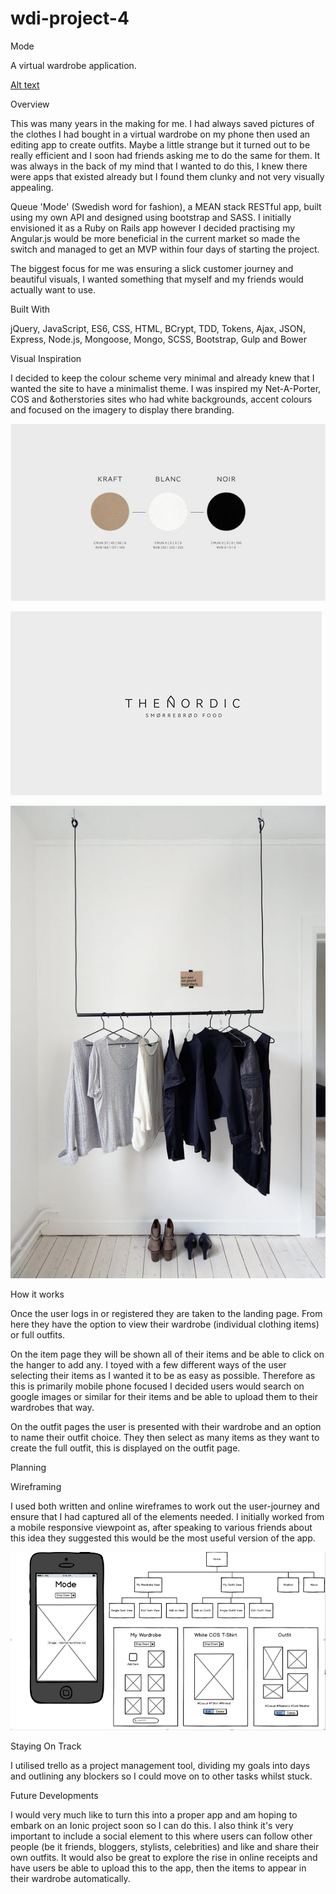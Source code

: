 # wdi-project-4

Mode

A virtual wardrobe application.

[Alt text](/src/site.jpg?raw=true)

Overview

This was many years in the making for me. I had always saved pictures of the clothes I had bought in a virtual wardrobe on my phone then used an editing app to create outfits. Maybe a little strange but it turned out to be really efficient and I soon had friends asking me to do the same for them. It was always in the back of my mind that I wanted to do this, I knew there were apps that existed already but I found them clunky and not very visually appealing.

Queue 'Mode' (Swedish word for fashion), a MEAN stack RESTful app, built using my own API and designed using bootstrap and SASS. I initially envisioned it as a Ruby on Rails app however I decided practising my Angular.js would be more beneficial in the current market so made the switch and managed to get an MVP within four days of starting the project.

The biggest focus for me was ensuring a slick customer journey and beautiful visuals, I wanted something that myself and my friends would actually want to use.

Built With

jQuery, JavaScript, ES6, CSS, HTML, BCrypt, TDD, Tokens, Ajax, JSON, Express, Node.js, Mongoose, Mongo, SCSS, Bootstrap, Gulp and Bower

Visual Inspiration

I decided to keep the colour scheme very minimal and already knew that I wanted the site to have a minimalist theme. I was inspired my Net-A-Porter, COS and &otherstories sites who had white backgrounds, accent colours and focused on the imagery to display there branding.

![Alt text](/src/colours.jpg?raw=true)

![Alt text](/src/font.png?raw=true)

![Alt text](/src/rail.jpg?raw=true)

How it works

Once the user logs in or registered they are taken to the landing page. From here they have the option to view their wardrobe (individual clothing items) or full outfits.

On the item page they will be shown all of their items and be able to click on the hanger to add any. I toyed with a few different ways of the user selecting their items as I wanted it to be as easy as possible. Therefore as this is primarily mobile phone focused I decided users would search on google images or similar for their items and be able to upload them to their wardrobes that way.

On the outfit pages the user is presented with their wardrobe and an option to name their outfit choice. They then select as many items as they want to create the full outfit, this is displayed on the outfit page.


Planning

Wireframing

I used both written and online wireframes to work out the user-journey and ensure that I had captured all of the elements needed. I initially worked from a mobile responsive viewpoint as, after speaking to various friends about this idea they suggested this would be the most useful version of the app.

![Alt text](/src/wireframes.png?raw=true)

Staying On Track

I utilised trello as a project management tool, dividing my goals into days and outlining any blockers so I could move on to other tasks whilst stuck.

Future Developments

I would very much like to turn this into a proper app and am hoping to embark on an Ionic project soon so I can do this. I also think it's very important to include a social element to this where users can follow other people (be it friends, bloggers, stylists, celebrities) and like and share their own outfits. It would also be great to explore the rise in online receipts and have users be able to upload this to the app, then the items to appear in their wardrobe automatically.
